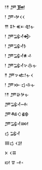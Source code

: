 <div class='block'>
<div class='line'>𒁹𒈫 𒂆𒂞</div>
<div class='line'>𒁹 𒂆𒋩𒌋𒌋</div>
<div class='line'>𒐈 𒐉𒈨𒌍𒋰𒊏𒉡</div>
<div class='line'>𒁹 𒂆𒋆𒄈</div>
<div class='line'>𒁹 𒂆𒋆𒊩</div>
<div class='line'>𒁹 𒂆𒋆𒀭𒈦</div>
<div class='line'>𒁹 𒂆𒋆𒆳𒁲𒉡</div>
<div class='line'>𒈫 𒂆𒆳𒅗𒉡𒌋</div>
<div class='line'>𒁹 𒂆𒁍𒌓𒈾𒉡</div>
<div class='line'>𒁹𒈫 𒂆𒄩𒃻𒉡</div>
<div class='line'>𒂆𒋆𒁄</div>
<div class='line'>𒂆𒄀𒄭𒂵</div>
<div class='line'>𒂆𒋆𒇷</div>
<div class='line'>𒌓 𒋆</div>
<div class='line'>𒐍𒌓 𒌋𒌆</div>
<div class='line'>𒉽 𒌋𒐋</div>
<div class='line'>𒊭 𒐊 𒋾</div>
</div>